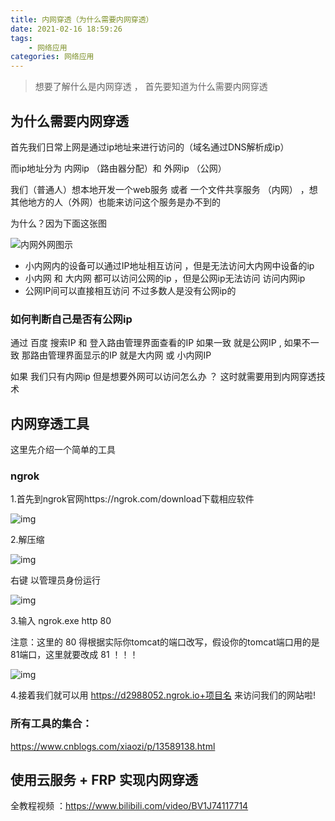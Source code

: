 ```yaml
---
title: 内网穿透（为什么需要内网穿透）
date: 2021-02-16 18:59:26
tags: 
	- 网络应用
categories: 网络应用
---
```




>  想要了解什么是内网穿透 ， 首先要知道为什么需要内网穿透

 

## 为什么需要内网穿透

首先我们日常上网是通过ip地址来进行访问的（域名通过DNS解析成ip）

而ip地址分为 内网ip  （路由器分配）和 外网ip （公网）

我们（普通人）想本地开发一个web服务 或者 一个文件共享服务 （内网） ，想其他地方的人（外网）也能来访问这个服务是办不到的 

为什么？因为下面这张图

![内网外网图示](https://gitee.com/bitbw/my-gallery/raw/master/img/20210216193832.png)

- 小内网内的设备可以通过IP地址相互访问 ，但是无法访问大内网中设备的ip
- 小内网 和 大内网 都可以访问公网的ip ，但是公网ip无法访问 访问内网ip
- 公网IP间可以直接相互访问 不过多数人是没有公网ip的

### 如何判断自己是否有公网ip

通过 百度 搜索IP 和 登入路由管理界面查看的IP 如果一致 就是公网IP , 如果不一致 那路由管理界面显示的IP 就是大内网 或 小内网IP

如果 我们只有内网ip 但是想要外网可以访问怎么办 ？ 这时就需要用到内网穿透技术



## 内网穿透工具

这里先介绍一个简单的工具

### ngrok

1.首先到ngrok官网https://ngrok.com/download下载相应软件

![img](https://gitee.com/bitbw/my-gallery/raw/master/img/20210216195441.png)

2.解压缩

![img](https://gitee.com/bitbw/my-gallery/raw/master/img/20210216195435.png)

右键 以管理员身份运行

![img](https://gitee.com/bitbw/my-gallery/raw/master/img/20210216195449.png)

3.输入 ngrok.exe http 80

注意：这里的 80 得根据实际你tomcat的端口改写，假设你的tomcat端口用的是81端口，这里就要改成 81 ！！！

![img](https://gitee.com/bitbw/my-gallery/raw/master/img/20210216195455.png)

4.接着我们就可以用  https://d2988052.ngrok.io+项目名 来访问我们的网站啦!



### 所有工具的集合：

https://www.cnblogs.com/xiaozi/p/13589138.html



## 使用云服务 +  FRP 实现内网穿透

全教程视频 ：https://www.bilibili.com/video/BV1J74117714